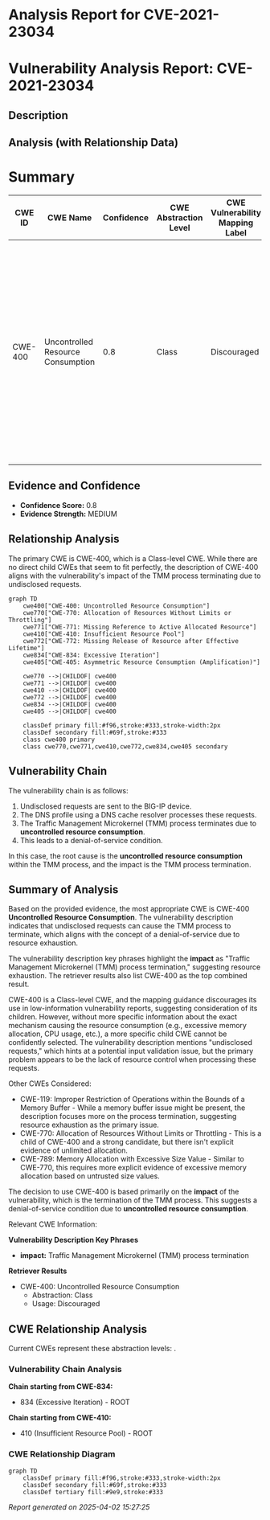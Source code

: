 # Analysis Report for CVE-2021-23034

# Vulnerability Analysis Report: CVE-2021-23034

## Description



## Analysis (with Relationship Data)

# Summary
| CWE ID | CWE Name | Confidence | CWE Abstraction Level | CWE Vulnerability Mapping Label | CWE-Vulnerability Mapping Notes |
|---|---|---|---|---|---|
| CWE-400 | Uncontrolled Resource Consumption | 0.8 | Class | Discouraged | The product does not properly control the allocation and maintenance of a limited resource, thereby enabling an actor to influence the amount of resources consumed, eventually leading to the exhaustion of available resources. |

## Evidence and Confidence

*   **Confidence Score:** 0.8
*   **Evidence Strength:** MEDIUM

## Relationship Analysis
The primary CWE is CWE-400, which is a Class-level CWE. While there are no direct child CWEs that seem to fit perfectly, the description of CWE-400 aligns with the vulnerability's impact of the TMM process terminating due to undisclosed requests.

```mermaid
graph TD
    cwe400["CWE-400: Uncontrolled Resource Consumption"]
    cwe770["CWE-770: Allocation of Resources Without Limits or Throttling"]
    cwe771["CWE-771: Missing Reference to Active Allocated Resource"]
    cwe410["CWE-410: Insufficient Resource Pool"]
    cwe772["CWE-772: Missing Release of Resource after Effective Lifetime"]
    cwe834["CWE-834: Excessive Iteration"]
    cwe405["CWE-405: Asymmetric Resource Consumption (Amplification)"]

    cwe770 -->|CHILDOF| cwe400
    cwe771 -->|CHILDOF| cwe400
    cwe410 -->|CHILDOF| cwe400
    cwe772 -->|CHILDOF| cwe400
    cwe834 -->|CHILDOF| cwe400
    cwe405 -->|CHILDOF| cwe400

    classDef primary fill:#f96,stroke:#333,stroke-width:2px
    classDef secondary fill:#69f,stroke:#333
    class cwe400 primary
    class cwe770,cwe771,cwe410,cwe772,cwe834,cwe405 secondary
```

## Vulnerability Chain
The vulnerability chain is as follows:
1.  Undisclosed requests are sent to the BIG-IP device.
2.  The DNS profile using a DNS cache resolver processes these requests.
3.  The Traffic Management Microkernel (TMM) process terminates due to **uncontrolled resource consumption**.
4.  This leads to a denial-of-service condition.

In this case, the root cause is the **uncontrolled resource consumption** within the TMM process, and the impact is the TMM process termination.

## Summary of Analysis
Based on the provided evidence, the most appropriate CWE is CWE-400 **Uncontrolled Resource Consumption**. The vulnerability description indicates that undisclosed requests can cause the TMM process to terminate, which aligns with the concept of a denial-of-service due to resource exhaustion.

The vulnerability description key phrases highlight the **impact** as "Traffic Management Microkernel (TMM) process termination," suggesting resource exhaustion. The retriever results also list CWE-400 as the top combined result.

CWE-400 is a Class-level CWE, and the mapping guidance discourages its use in low-information vulnerability reports, suggesting consideration of its children. However, without more specific information about the exact mechanism causing the resource consumption (e.g., excessive memory allocation, CPU usage, etc.), a more specific child CWE cannot be confidently selected. The vulnerability description mentions "undisclosed requests," which hints at a potential input validation issue, but the primary problem appears to be the lack of resource control when processing these requests.

Other CWEs Considered:

*   CWE-119: Improper Restriction of Operations within the Bounds of a Memory Buffer - While a memory buffer issue might be present, the description focuses more on the process termination, suggesting resource exhaustion as the primary issue.
*   CWE-770: Allocation of Resources Without Limits or Throttling - This is a child of CWE-400 and a strong candidate, but there isn't explicit evidence of unlimited allocation.
*   CWE-789: Memory Allocation with Excessive Size Value - Similar to CWE-770, this requires more explicit evidence of excessive memory allocation based on untrusted size values.

The decision to use CWE-400 is based primarily on the **impact** of the vulnerability, which is the termination of the TMM process. This suggests a denial-of-service condition due to **uncontrolled resource consumption**.

Relevant CWE Information:

**Vulnerability Description Key Phrases**
-   **impact:** Traffic Management Microkernel (TMM) process termination

**Retriever Results**
-   CWE-400: Uncontrolled Resource Consumption
    -   Abstraction: Class
    -   Usage: Discouraged


## CWE Relationship Analysis

Current CWEs represent these abstraction levels: .


### Vulnerability Chain Analysis

**Chain starting from CWE-834:**
- 834 (Excessive Iteration) - ROOT


**Chain starting from CWE-410:**
- 410 (Insufficient Resource Pool) - ROOT



### CWE Relationship Diagram

```mermaid
graph TD
    classDef primary fill:#f96,stroke:#333,stroke-width:2px
    classDef secondary fill:#69f,stroke:#333
    classDef tertiary fill:#9e9,stroke:#333
```



*Report generated on 2025-04-02 15:27:25*
